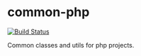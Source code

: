 common-php
==========

[![Build Status](https://api.travis-ci.org/gdbots/common-php.svg)](https://travis-ci.org/gdbots/common-php)

Common classes and utils for php projects.
